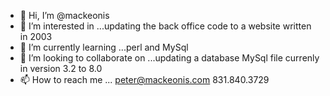 - 👋 Hi, I’m @mackeonis
- 👀 I’m interested in ...updating the back office code to a website written in 2003
- 🌱 I’m currently learning ...perl and MySql
- 💞️ I’m looking to collaborate on ...updating a database MySql file currenly in version 3.2 to 8.0 
- 📫 How to reach me ...  peter@mackeonis.com 831.840.3729

<!---
mackeonis/mackeonis is a ✨ special ✨ repository because its `README.md` (this file) appears on your GitHub profile.
You can click the Preview link to take a look at your changes.
--->
